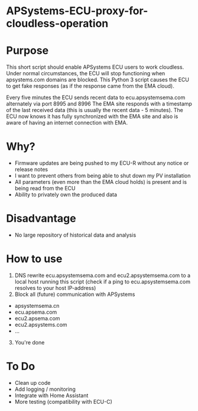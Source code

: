 # APSystems-ECU-proxy-for-cloudless-operation

# Purpose
This short script should enable APSystems ECU users to work cloudless. 
Under normal circumstances, the ECU will stop functioning when apsystems.com domains are blocked. This Python 3 script causes the ECU to get fake responses (as if the response came from the EMA cloud).

Every five minutes the ECU sends recent data to ecu.apsystemsema.com alternately via port 8995 and 8996
The EMA site responds with a timestamp of the last received data (this is usually the recent data - 5 minutes). The ECU now knows it has fully synchronized with the EMA site and also is aware of having an internet connection with EMA.

# Why?
- Firmware updates are being pushed to my ECU-R without any notice or release notes 
- I want to prevent others from being able to shut down my PV installation
- All parameters (even more than the EMA cloud holds) is present and is being read from the ECU
- Ability to privately own the produced data

# Disadvantage
- No large repository of historical data and analysis

# How to use
1. DNS rewrite ecu.apsystemsema.com and ecu2.apsystemsema.com to a local host running this script (check if a ping to ecu.apsystemsema.com resolves to your host IP-address)
2. Block all (future) communication with APSystems
* apsystemsema.cn
* ecu.apsema.com
* ecu2.apsema.com
* ecu2.apsystems.com
* ...
3. You're done

# To Do
- Clean up code
- Add logging / monitoring
- Integrate with Home Assistant
- More testing (compatibility with ECU-C)
